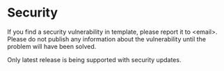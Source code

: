 # Security

If you find a security vulnerability in template, please report it to \<email\>. Please do not publish any information about the vulnerability until the problem will have been solved.

Only latest release is being supported with security updates.
